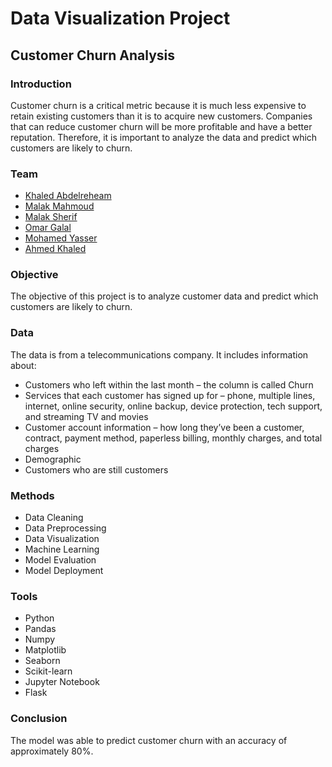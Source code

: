 # Data Visualization Project
## Customer Churn Analysis

### Introduction
Customer churn is a critical metric because it is much less expensive to retain existing customers than it is to acquire new customers. Companies that can reduce customer churn will be more profitable and have a better reputation. Therefore, it is important to analyze the data and predict which customers are likely to churn.

### Team
- [Khaled Abdelreheam](https://github.com/KhaledElbalal)
- [Malak Mahmoud](https://github.com/malakjjk)
- [Malak Sherif](https://github.com/malaksherif03)
- [Omar Galal](https://github.com/0margalal)
- [Mohamed Yasser](https://github.com/iVIP3R)
- [Ahmed Khaled](https://github.com/moghazy17)

### Objective
The objective of this project is to analyze customer data and predict which customers are likely to churn.

### Data
The data is from a telecommunications company. It includes information about:
- Customers who left within the last month – the column is called Churn
- Services that each customer has signed up for – phone, multiple lines, internet, online security, online backup, device protection, tech support, and streaming TV and movies
- Customer account information – how long they’ve been a customer, contract, payment method, paperless billing, monthly charges, and total charges
- Demographic
- Customers who are still customers

### Methods
- Data Cleaning
- Data Preprocessing
- Data Visualization
- Machine Learning
- Model Evaluation
- Model Deployment

### Tools
- Python
- Pandas
- Numpy
- Matplotlib
- Seaborn
- Scikit-learn
- Jupyter Notebook
- Flask

### Conclusion
The model was able to predict customer churn with an accuracy of approximately 80%.